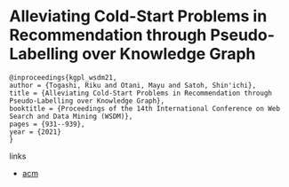 # Alleviating Cold-Start Problems in Recommendation through Pseudo-Labelling over Knowledge Graph

```
@inproceedings{kgpl_wsdm21,
author = {Togashi, Riku and Otani, Mayu and Satoh, Shin'ichi},
title = {Alleviating Cold-Start Problems in Recommendation through Pseudo-Labelling over Knowledge Graph},
booktitle = {Proceedings of the 14th International Conference on Web Search and Data Mining (WSDM)},
pages = {931--939},
year = {2021}
}
```

links
- [acm](https://dl.acm.org/doi/abs/10.1145/3437963.3441773)
